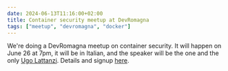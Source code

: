 ```yaml
---
date: 2024-06-13T11:16:00+02:00
title: Container security meetup at DevRomagna
tags: ["meetup", "devromagna", "docker"]
---
```

We're doing a DevRomagna meetup on container security. It will happen on June 26 at 7pm, it will be in Italian, and the speaker will be the one and the only [Ugo Lattanzi](https://x.com/imperugo). Details and signup [here](https://www.meetup.com/it-IT/devromagna/events/301598446/).